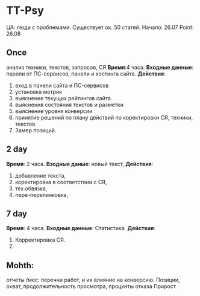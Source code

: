 # TT-Psy
ЦА: люди с проблемами.
Существует ок. 50 статей.
Начало: 26.07
Point: 26.08

## Once
анализ техники, текстов, запросов, СЯ
**Время**:4 часа.
**Входные данные**: пароли от ПС-сервисов, панели и хостинга сайта.
**Действия**: 
1. вход в панели сайта и ПС-сервисов
2. установка метрик
2. выяснение текущих рейтингов сайта
3. выяснения состояния текстов и разметки
4. выяснение уровня конверсии
5. принятие решений по плану действий по коректировки СЯ, техники, текстов.
6. Замер позиций.

## 2 day
**Время**: 2 часа.
**Взодные даные**: новый текст, 
**Действия**:
1. добавление текста, 
2. коректировка в соответствии с СЯ,
3. тех.обвязка, 
4. пере-перелинковка,

## 7 day 
**Время**: 4 часа.
**Входные данные**: Статистика.
**Действия**:
1. Корректировка СЯ.
2. 

## Mohth: 
отчеты /мес: перечни работ, и их влияние на конверсию. Позиции, охват, продолжительность просмотра, процкнты отказа
Прирост
